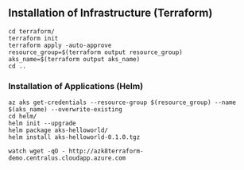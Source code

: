 ## Installation of Infrastructure (Terraform)
```
cd terraform/
terraform init
terraform apply -auto-approve
resource_group=$(terraform output resource_group)
aks_name=$(terraform output aks_name)
cd ..
```

### Installation of Applications (Helm)
```
az aks get-credentials --resource-group $(resource_group) --name $(aks_name) --overwrite-existing
cd helm/
helm init --upgrade
helm package aks-helloworld/
helm install aks-helloworld-0.1.0.tgz

watch wget -qO - http://azk8terraform-demo.centralus.cloudapp.azure.com
```
